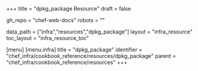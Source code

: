 +++
title = "dpkg_package Resource"
draft = false

gh_repo = "chef-web-docs"
robots = ""

data_path = ["infra","resources","dpkg_package"]
layout = "infra_resource"
toc_layout = "infra_resource_toc"


[menu]
  [menu.infra]
    title = "dpkg_package"
    identifier = "chef_infra/cookbook_reference/resources/dpkg_package"
    parent = "chef_infra/cookbook_reference/resources"
+++

<!-- The contents of this page are automatically generated from the dpkg_package.yaml file in the data directory. -->
<!-- To suggest a change, edit the https://github.com/chef/chef/blob/master/lib/chef/resource/dpkg_package.rb file
      and submit a pull request to the https://github.com/chef/chef repository. -->
